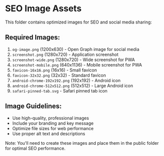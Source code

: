 # SEO Image Assets

This folder contains optimized images for SEO and social media sharing:

## Required Images:
1. `og-image.png` (1200x630) - Open Graph image for social media
2. `screenshot.png` (1280x720) - Application screenshot  
3. `screenshot-wide.png` (1280x720) - Wide screenshot for PWA
4. `screenshot-mobile.png` (640x1136) - Mobile screenshot for PWA
5. `favicon-16x16.png` (16x16) - Small favicon
6. `favicon-32x32.png` (32x32) - Standard favicon
7. `android-chrome-192x192.png` (192x192) - Android icon
8. `android-chrome-512x512.png` (512x512) - Large Android icon
9. `safari-pinned-tab.svg` - Safari pinned tab icon

## Image Guidelines:
- Use high-quality, professional images
- Include your branding and key message
- Optimize file sizes for web performance
- Use proper alt text and descriptions

Note: You'll need to create these images and place them in the public folder for optimal SEO performance.